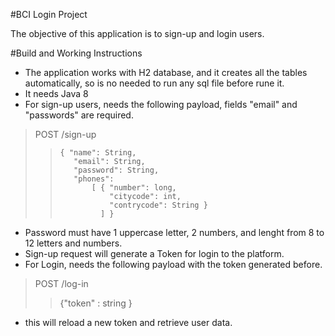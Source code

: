 #BCI Login Project

The objective of this application is to sign-up and login users.

#Build and Working Instructions

- The application works with H2 database, and it creates all the tables automatically, so is no needed to run any sql file before rune it.
- It needs Java 8
- For sign-up users, needs the following payload, fields "email" and "passwords" are required.
> POST /sign-up
> >     { "name": String, 
> >        "email": String, 
> >        "password": String, 
> >        "phones": 
> >            [ { "number": long, 
> >                "citycode": int, 
> >                "contrycode": String }
> >              ] }
- Password must have 1 uppercase letter, 2 numbers, and lenght from 8 to 12 letters and numbers.
- Sign-up request will generate a Token for login to the platform.
- For Login, needs the following payload with the token generated before.
> POST /log-in
> > {"token" : string }
- this will reload a new token and retrieve user data.

